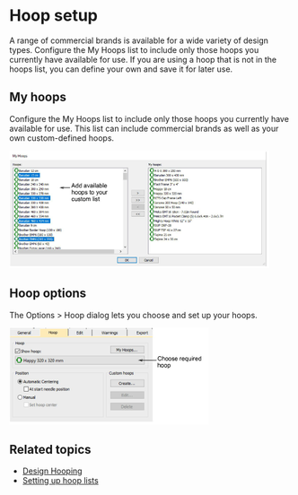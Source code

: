 # Hoop setup

A range of commercial brands is available for a wide variety of design types. Configure the My Hoops list to include only those hoops you currently have available for use. If you are using a hoop that is not in the hoops list, you can define your own and save it for later use.

## My hoops

Configure the My Hoops list to include only those hoops you currently have available for use. This list can include commercial brands as well as your own custom-defined hoops.

![MyHoops.png](assets/MyHoops.png)

## Hoop options

The Options > Hoop dialog lets you choose and set up your hoops.

![summary_-_designs00157.png](assets/summary_-_designs00157.png)

## Related topics

- [Design Hooping](../../Production/hoops/Design_Hooping)
- [Setting up hoop lists](../../Production/hoops/Setting_up_hoop_lists)
